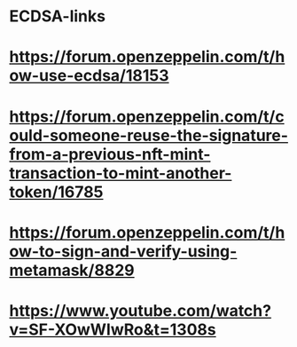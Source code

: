 # ECDSA-links

# https://forum.openzeppelin.com/t/how-use-ecdsa/18153
# https://forum.openzeppelin.com/t/could-someone-reuse-the-signature-from-a-previous-nft-mint-transaction-to-mint-another-token/16785
# https://forum.openzeppelin.com/t/how-to-sign-and-verify-using-metamask/8829
# https://www.youtube.com/watch?v=SF-XOwWIwRo&t=1308s
